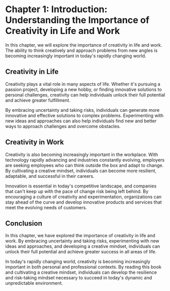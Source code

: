 Chapter 1: Introduction: Understanding the Importance of Creativity in Life and Work
====================================================================================

In this chapter, we will explore the importance of creativity in life and work. The ability to think creatively and approach problems from new angles is becoming increasingly important in today's rapidly changing world.

Creativity in Life
------------------

Creativity plays a vital role in many aspects of life. Whether it's pursuing a passion project, developing a new hobby, or finding innovative solutions to personal challenges, creativity can help individuals unlock their full potential and achieve greater fulfillment.

By embracing uncertainty and taking risks, individuals can generate more innovative and effective solutions to complex problems. Experimenting with new ideas and approaches can also help individuals find new and better ways to approach challenges and overcome obstacles.

Creativity in Work
------------------

Creativity is also becoming increasingly important in the workplace. With technology rapidly advancing and industries constantly evolving, employers are seeking employees who can think outside the box and adapt to change. By cultivating a creative mindset, individuals can become more resilient, adaptable, and successful in their careers.

Innovation is essential in today's competitive landscape, and companies that can't keep up with the pace of change risk being left behind. By encouraging a culture of creativity and experimentation, organizations can stay ahead of the curve and develop innovative products and services that meet the evolving needs of customers.

Conclusion
----------

In this chapter, we have explored the importance of creativity in life and work. By embracing uncertainty and taking risks, experimenting with new ideas and approaches, and developing a creative mindset, individuals can unlock their full potential and achieve greater success in all areas of life.

In today's rapidly changing world, creativity is becoming increasingly important in both personal and professional contexts. By reading this book and cultivating a creative mindset, individuals can develop the resilience and risk-taking mindset necessary to succeed in today's dynamic and unpredictable environment.
